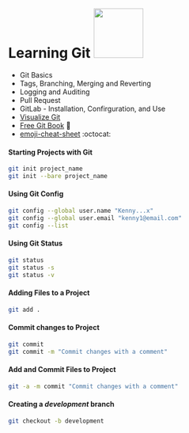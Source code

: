 # Learning Git <img src="https://github.com/manguilar22/icons/blob/master/Octocat.png" width="100" height="100"/>

* Git Basics
* Tags, Branching, Merging and Reverting
* Logging and Auditing 
* Pull Request 
* GitLab - Installation, Confirguration, and Use
* <a href="http://git-school.github.io/visualizing-git/#free"> Visualize Git</a> 
* <a href="https://git-scm.com/book/en/v2">Free Git Book</a> :closed_book: 
* <a href="https://www.webpagefx.com/tools/emoji-cheat-sheet/">emoji-cheat-sheet</a> :octocat:

#### Starting Projects with Git 
```bash
git init project_name 
git init --bare project_name
```

#### Using Git Config
```bash 
git config --global user.name "Kenny...x"
git config --global user.email "kenny1@email.com"
git config --list
```

#### Using Git Status
```bash
git status 
git status -s
git status -v 
```

#### Adding Files to a Project 
```bash 
git add . 
```

#### Commit changes to Project 
```bash 
git commit 
git commit -m "Commit changes with a comment" 
```
#### Add and Commit Files to Project 
```bash
git -a -m commit "Commit changes with a comment"
```
#### Creating a *development* branch
```bash
git checkout -b development 
```
